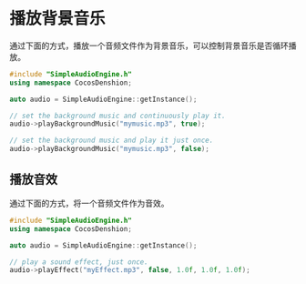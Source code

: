 # 播放背景音乐

通过下面的方式，播放一个音频文件作为背景音乐，可以控制背景音乐是否循环播放。

```cpp
#include "SimpleAudioEngine.h"
using namespace CocosDenshion;

auto audio = SimpleAudioEngine::getInstance();

// set the background music and continuously play it.
audio->playBackgroundMusic("mymusic.mp3", true);

// set the background music and play it just once.
audio->playBackgroundMusic("mymusic.mp3", false);
```

## 播放音效

通过下面的方式，将一个音频文件作为音效。

```cpp
#include "SimpleAudioEngine.h"
using namespace CocosDenshion;

auto audio = SimpleAudioEngine::getInstance();

// play a sound effect, just once.
audio->playEffect("myEffect.mp3", false, 1.0f, 1.0f, 1.0f);
```
